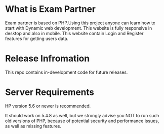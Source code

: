 What is Exam Partner
====================

Exam partner is based on PHP.Using this project anyone can learn how to start with Dynamic web development.
This website is fully responsive in desktop and also in mobile.
This website contain Login and Register features for getting users data.

Release Infromation
===================

This repo contains in-development code for future releases.

Server Requirements
===================

HP version 5.6 or newer is recommended.

It should work on 5.4.8 as well, but we strongly advise you NOT to run such old versions of PHP, because of potential security and performance issues, as well as missing features.
